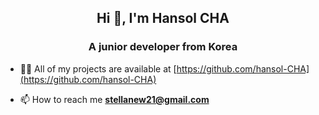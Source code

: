 <h2 align="center">Hi 👋, I'm Hansol CHA</h2>
<h3 align="center">A junior developer from Korea</h3>

- 👨‍💻 All of my projects are available at [https://github.com/hansol-CHA](https://github.com/hansol-CHA)

- 📫 How to reach me **stellanew21@gmail.com**
